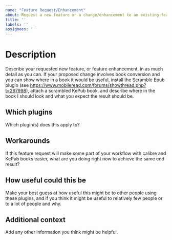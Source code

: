 ```yaml
---
name: "Feature Request/Enhancement"
about: Request a new feature or a change/enhancement to an existing feature
title: ''
labels: ''
assignees: ''
---
```

<!-- markdownlint-disable MD025 MD034 -->

# Description

Describe your requested new feature, or feature enhancement, in as much detail
as you can. If your proposed change involves book conversion and you can show
where in a book it would be useful, install the Scramble Epub plugin (see
https://www.mobileread.com/forums/showthread.php?t=267998), attach a scrambled
KePub book, and describe where in the book I should look and what you expect
the result should be.

## Which plugins

Which plugin(s) does this apply to?

## Workarounds

If this feature request will make some part of your workflow with calibre and
KePub books easier, what are you doing right now to achieve the same end result?

## How useful could this be

Make your best guess at how useful this might be to other people using these
plugins, and if you think it might be useful to relatively few people or to a
lot of people and why.

## Additional context

Add any other information you think might be helpful.
